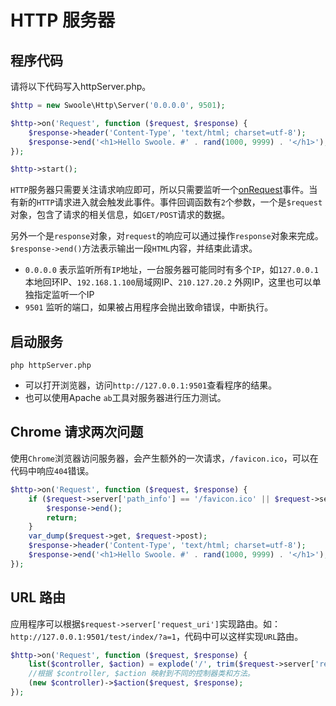 # HTTP 服务器

## 程序代码

请将以下代码写入httpServer.php。

```php
$http = new Swoole\Http\Server('0.0.0.0', 9501);

$http->on('Request', function ($request, $response) {
    $response->header('Content-Type', 'text/html; charset=utf-8');
    $response->end('<h1>Hello Swoole. #' . rand(1000, 9999) . '</h1>');
});

$http->start();
```

`HTTP`服务器只需要关注请求响应即可，所以只需要监听一个[onRequest](/http_server?id=on)事件。当有新的`HTTP`请求进入就会触发此事件。事件回调函数有`2`个参数，一个是`$request`对象，包含了请求的相关信息，如`GET/POST`请求的数据。

另外一个是`response`对象，对`request`的响应可以通过操作`response`对象来完成。`$response->end()`方法表示输出一段`HTML`内容，并结束此请求。

* `0.0.0.0` 表示监听所有`IP`地址，一台服务器可能同时有多个`IP`，如`127.0.0.1`本地回环IP、`192.168.1.100`局域网IP、`210.127.20.2` 外网IP，这里也可以单独指定监听一个IP
* `9501` 监听的端口，如果被占用程序会抛出致命错误，中断执行。

## 启动服务

```shell
php httpServer.php
```
* 可以打开浏览器，访问`http://127.0.0.1:9501`查看程序的结果。
* 也可以使用Apache `ab`工具对服务器进行压力测试。

## Chrome 请求两次问题

使用`Chrome`浏览器访问服务器，会产生额外的一次请求，`/favicon.ico`，可以在代码中响应`404`错误。

```php
$http->on('Request', function ($request, $response) {
	if ($request->server['path_info'] == '/favicon.ico' || $request->server['request_uri'] == '/favicon.ico') {
        $response->end();
        return;
	}
    var_dump($request->get, $request->post);
    $response->header('Content-Type', 'text/html; charset=utf-8');
    $response->end('<h1>Hello Swoole. #' . rand(1000, 9999) . '</h1>');
});
```

## URL 路由

应用程序可以根据`$request->server['request_uri']`实现路由。如：`http://127.0.0.1:9501/test/index/?a=1`，代码中可以这样实现`URL`路由。

```php
$http->on('Request', function ($request, $response) {
    list($controller, $action) = explode('/', trim($request->server['request_uri'], '/'));
	//根据 $controller, $action 映射到不同的控制器类和方法。
	(new $controller)->$action($request, $response);
});
```
